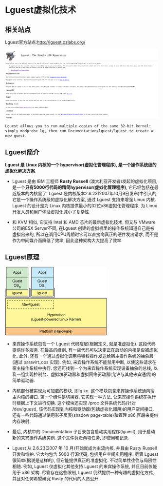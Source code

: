 # Lguest虚拟化技术

## 相关站点

Lguest官方站点:<http://lguest.ozlabs.org/>

![1532072329868.png](image/1532072329868.png)

```
Lguest allows you to run multiple copies of the same 32-bit kernel: simply modprobe lg, then run Documentation/lguest/lguest to create a new guest.
```

## Lguest简介

**Lguest 是 Linux 内核的一个 hypervisor(虚拟化管理程序), 是一个操作系统级的虚拟化解决方案**.

* Lguest 是由 IBM 工程师 **Rusty Russell** (澳大利亚开发者)发起的虚拟化项目, 是一个**只有5000行代码的精简hypervisor(虚拟化管理程序)**, 它已经包括在最近版本的内核里了. Lguest 是内核版本2.6.23(2007年10月9日发布)中引入的, 它是一个操作系统级的虚拟化解决方案, 通过 Lguest 支持来增强 Linux 内核. Lguest 的设计是为 Linux 内核提供最小的32位x86虚拟化管理程序, 为 Linux 开发人员和用户体验虚拟化减小了复杂性.

* 和 KVM 相似, 它支持 Intel 和 AMD 芯片的最新虚拟化技术, 但又与 VMware 公司的ESX Server不同, 在Lguest 创建的虚拟机里的操作系统知道自己是被虚拟出来的, 所以在调用CPU周期时它可以直接向真正的硬件发出请求, 而不是作为中间媒介而降低了效率, 因此这种架构大大提高了效率.


## Lguest原理

![1532072728537.png](image/1532072728537.png)

* 来宾操作系统包含一个 Lguest 代码瘦层(根据定义, 就是准虚拟化). 这段代码提供许多服务. 在最高的级别, 有一些代码可以决定正在启动的内核是否被虚拟化. 此外, 还有一个通过虚拟化调用将特权操作发送给宿主操作系统的抽象层(通过 paravirt_ops 实现). 例如, 来宾操作系统不能禁用中断, 以使这些请求在宿主操作系统中执行. 您还可找到一个为来宾操作系统实现设备抽象的总线, 以及一组实现控制台、虚拟块驱动器和虚拟网络驱动器(允许与其他来宾通信)的简单驱动器.
* 内核部分被实现为可加载的模块, 即lg.ko. 这个模块包含来宾操作系统通向宿主内核的接口. 第一个组件是切换器, 它实现一种方法, 让来宾操作系统在执行时根据上下文进行切换. 这个模块还实现 /proc 文件系统代码(针对 /dev/lguest), 该代码实现到内核和驱动器(包括虚拟化调用)的用户空间接口. 还有一些代码通过使用影子页表(shadow page-table)和管理 x86 区段来提供内存映射.

* 最后, 内核中的 Documentation 子目录包含启动实用程序(lguest), 用于启动新的来宾操作系统实例. 这个文件负责两项任务, 即使用和记录.

* Lguest 从 2.6.23(2007 年 10 月)开始就成为主流内核, 并且由 Rusty Russell 开发和维护. 它大约包含 5000 行源代码, 包括用户空间实用程序. 尽管 Lguest 很简单(据说是这样的), 但它能提供真正的准虚拟化. 不过简单性往往与局限性相随. 例如, Lguest 仅虚拟化其他支持 Lguest 的来宾操作系统, 并且目前仅能用于 x86 架构. 尽管存在这些限制, Lguest 仍然提供一种有趣的虚拟化方式, 并且对任何希望研究 Rusty 的代码的人员公开.
